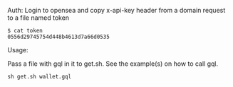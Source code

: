 Auth:
    Login to opensea and copy x-api-key header from a domain request to a file named token

    $ cat token
    0556d29745754d448b4613d7a66d0535


Usage:

Pass a file with gql in it to get.sh. See the example(s) on how to call gql.


    sh get.sh wallet.gql
